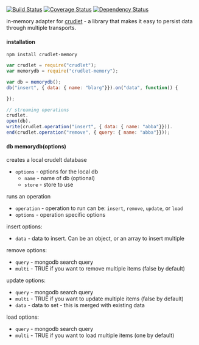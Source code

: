 [![Build Status](https://travis-ci.org/crcn/crudlet-memory.svg)](https://travis-ci.org/crcn/crudlet-memory) [![Coverage Status](https://coveralls.io/repos/crcn/crudlet-memory/badge.svg?branch=master)](https://coveralls.io/r/crcn/crudlet-memory?branch=master) [![Dependency Status](https://david-dm.org/crcn/crudlet-memory.svg)](https://david-dm.org/crcn/crudlet-memory)

in-memory adapter for [crudlet](https://github.com/crcn/crudlet.js) - a library that makes it easy to persist data through multiple transports.

#### installation

```
npm install crudlet-memory
```

```javascript
var crudlet = require("crudlet");
var memorydb = require("crudlet-memory");

var db = memorydb();
db("insert", { data: { name: "blarg"}}).on("data", function() {

});

// streaming operations
crudlet.
open(db).
write(crudlet.operation("insert", { data: { name: "abba"}})).
end(crudlet.operation("remove", { query: { name: "abba"}}));
```

#### db memorydb(options)

creates a local crudelt database

- `options` - options for the local db
  - `name` - name of db (optional)
  - `store` - store to use

runs an operation

- `operation` - operation to run can be: `insert`, `remove`, `update`, or `load`
- `options` - operation specific options

insert options:

- `data` - data to insert. Can be an object, or an array to insert multiple

remove options:

- `query` - mongodb search query
- `multi` - TRUE if you want to remove multiple items (false by default)

update options:

- `query` - mongodb search query
- `multi` - TRUE if you want to update multiple items (false by default)
- `data` - data to set - this is merged with existing data

load options:

- `query` - mongodb search query
- `multi` - TRUE if you want to load multiple items (one by default)
